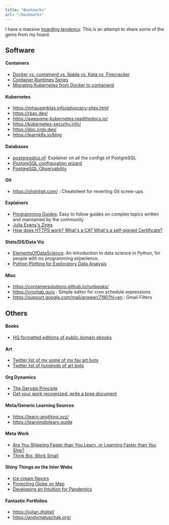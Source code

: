 ```yaml
---
title: "Bookmarks"
url: "/bookmarks"
---
```


I have a massive [hoarding tendency](blog/fomo.md). This is an attempt to share some of the gems from my hoard.

## Software

#### Containers

- [Docker vs. containerd vs. Nabla vs. Kata vs. Firecracker](https://www.inovex.de/blog/containers-docker-containerd-nabla-kata-firecracker/)
- [Container Runtimes Series](https://www.ianlewis.org/en/container-runtimes-part-1-introduction-container-r)
- [Migrating Kubernetes from Docker to containerd](https://www.youtube.com/watch?v=uDOu6rK4yOk)

#### Kubernetes

- https://mhausenblas.info/advocacy-sites.html
- https://rbac.dev/
- https://awesome-kubernetes.readthedocs.io/
- https://kubernetes-security.info/
- https://doc.crds.dev/
- https://learnk8s.io/blog

#### Databases

- [postgresqlco.nf](https://postgresqlco.nf/en/doc/param/): Explainer on all the configs of PostgreSQL
- [PostgreSQL configuration wizard](https://pgtune.leopard.in.ua/)
- [PostgreSQL Observability](https://pgstats.dev/)

#### Git

- https://ohshitgit.com/ : Cheatsheet for reverting Git screw-ups

#### Explainers

- [Programming Guides](https://roadmap.sh/guides): Easy to follow guides on complex topics written and maintained by the community
- [Julia Evans's Zines](https://wizardzines.com/)
- [How does HTTPS work? What's a CA? What's a self-signed Certificate?](https://www.youtube.com/watch?v=T4Df5_cojAs)

#### Stats/DS/Data Viz

- [ElementsOfDataScience](https://allendowney.github.io/ElementsOfDataScience/): An introduction to data science in Python, for people with no programming experience.
- [Python Plotting for Exploratory Data Analysis](https://pythonplot.com/)

#### Misc

- https://containersolutions.github.io/runbooks/
- https://crontab.guru : Simple editor for cron schedule expressions
- https://support.google.com/mail/answer/7190?hl=en : Gmail Filters

## Others

#### Books

- [HQ formatted editions of public domain ebooks](https://standardebooks.org/)

#### Art

- [Twitter list of my some of my fav art bots](https://twitter.com/i/lists/1319562633733836800)
- [Twitter list of hundreds of art bots](https://twitter.com/i/lists/1319566688686280704)

#### Org Dynamics

- [The Gervais Principle](https://www.ribbonfarm.com/2009/10/07/the-gervais-principle-or-the-office-according-to-the-office/)
- [Get your work recognized: write a brag document](https://jvns.ca/blog/brag-documents/)

#### Meta/Generic Learning Sources

- https://learn-anything.xyz/
- https://learningtolearn.guide

#### Meta Work

- [Are You Shipping Faster than You Learn, or Learning Faster than You Ship?](https://blog.amplitude.com/shipping-faster-than-you-learn)
- [Think Big, Work Small](https://cutlefish.substack.com/p/tbm-4653-thinking-big-working-small)

#### Shiny Things on the Inter Webs

- [Ice cream flavors](https://benjerry.heshlindsdataviz.com/)
- [Projecting Globe on Map](https://mathigon.org/course/circles/spheres-cones-cylinders#sphere-maps)
- [Developing an Intuition for Pandemics ](https://infectiousmatter.com/)

#### Fantastic Portfolios

- https://julian.digital/
- https://andymatuschak.org/
